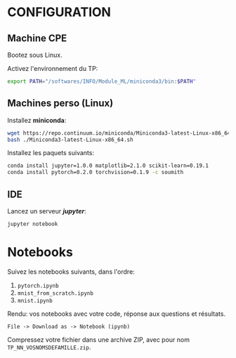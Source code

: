 # CONFIGURATION

## Machine CPE

Bootez sous Linux.

Activez l'environnement du TP:
```sh
export PATH="/softwares/INFO/Module_ML/miniconda3/bin:$PATH"
```

## Machines perso (Linux)

Installez **miniconda**:
```sh
wget https://repo.continuum.io/miniconda/Miniconda3-latest-Linux-x86_64.sh
bash ./Miniconda3-latest-Linux-x86_64.sh
```

Installez les paquets suivants:
```sh
conda install jupyter=1.0.0 matplotlib=2.1.0 scikit-learn=0.19.1 
conda install pytorch=0.2.0 torchvision=0.1.9 -c soumith
```

## IDE

Lancez un serveur ***jupyter***:
```sh
jupyter notebook
```

# Notebooks

Suivez les notebooks suivants, dans l'ordre:
1. `pytorch.ipynb`
2. `mnist_from_scratch.ipynb`
3. `mnist.ipynb`

Rendu: vos notebooks avec votre code, réponse aux questions et résultats.

```
File -> Download as -> Notebook (ipynb)
```

Compressez votre fichier dans une archive ZIP, avec pour nom `TP_NN_VOSNOMSDEFAMILLE.zip`.


